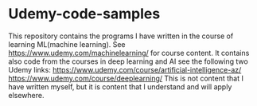 # Udemy-code-samples
This repository contains the programs I have written in the course of learning ML(machine learning). 
See https://www.udemy.com/machinelearning/ for course content.
It contains also code from the courses in deep learning and AI see the following two Udemy links:
https://www.udemy.com/course/artificial-intelligence-az/
https://www.udemy.com/course/deeplearning/
This is not content that I have written myself, but it is content that I understand and will apply elsewhere.

